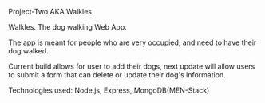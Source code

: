 Project-Two AKA Walkles

Walkles. The dog walking Web App.

The app is meant for people who are very occupied, and need to have
their dog walked.

Current build allows for user to add their dogs,
next update will allow users to submit a form that can delete or update their 
dog's information.

Technologies used: Node.js, Express, MongoDB(MEN-Stack)
